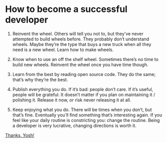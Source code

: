 # How to become a successful developer

1. Reinvent the wheel. Others will tell you not to, but they’ve never attempted to build wheels before. They probably don’t understand wheels. Maybe they’re the type that buys a new truck when all they need is a new wheel. Learn how to make wheels.

2. Know when to use an off the shelf wheel. Sometimes there’s no time to build new wheels. Reinvent the wheel once you have time though.

3. Learn from the best by reading open source code. They do the same; that’s why they’re the best.

4. Publish everything you do. If it’s bad: people don’t care. If it’s useful, people will be grateful. It doesn’t matter if you plan on maintaining it / polishing it. Release it now, or risk never releasing it at all.

5. Keep enjoying what you do. There will be times when you don’t, but that’s fine. Eventually you’ll find something that’s interesting again. If you feel like your daily routine is constricting you: change the routine. Being a developer is very lucrative, changing directions is worth it.

[Thanks, Yosh!](https://medium.com/@yoshuawuyts/how-to-become-a-successful-developer-6058723583ef)

